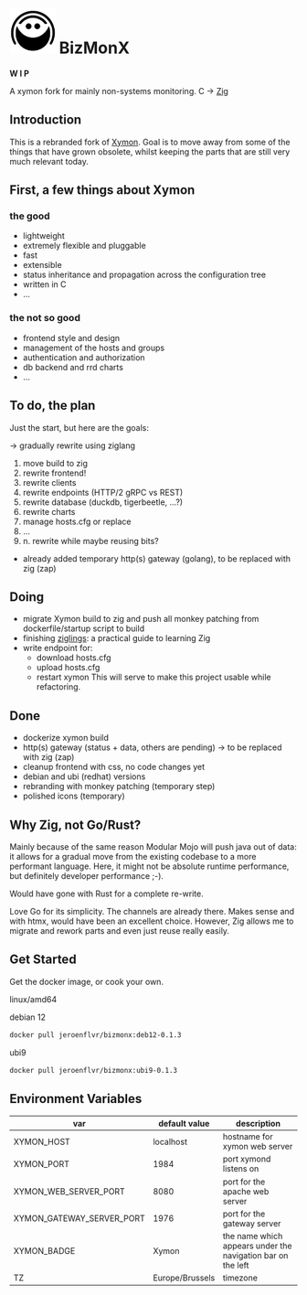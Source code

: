  # <img src="profile/logo.png" height="80" width="80"> BizMonX

**W I P**

A xymon fork for mainly non-systems monitoring. C -> [Zig](https://ziglang.org)

## Introduction

This is a rebranded fork of [Xymon](https://xymon.sourceforge.io/). Goal is to move away from some of the things that have grown obsolete, whilst
keeping the parts that are still very much relevant today.


## First, a few things about Xymon
### the good

- lightweight
- extremely flexible and pluggable
- fast
- extensible
- status inheritance and propagation across the configuration tree
- written in C
- ...

### the not so good
- frontend style and design
- management of the hosts and groups
- authentication and authorization
- db backend and rrd charts
- ...

## To do, the plan

Just the start, but here are the goals:

-> gradually rewrite using ziglang

1. move build to zig
2. rewrite frontend! 
3. rewrite clients
4. rewrite endpoints (HTTP/2 gRPC vs REST)
5. rewrite database (duckdb, tigerbeetle, ...?)
6. rewrite charts
7. manage hosts.cfg or replace
8. ...
9. n. rewrite while maybe reusing bits?


+ already added temporary http(s) gateway (golang), to be replaced with zig (zap)

## Doing
- migrate Xymon build to zig and push all monkey patching from dockerfile/startup script to build
- finishing [ziglings](https://ziglings.org/): a practical guide to learning Zig
- write endpoint for: 
    - download hosts.cfg
    - upload hosts.cfg
    - restart xymon
 This will serve to make this project usable while refactoring.

## Done
- dockerize xymon build
- http(s) gateway (status + data, others are pending) -> to be replaced with zig (zap)
- cleanup frontend with css, no code changes yet
- debian and ubi (redhat) versions
- rebranding with monkey patching (temporary step)
- polished icons (temporary)


## Why Zig, not Go/Rust?
Mainly because of the same reason Modular Mojo will push java out of data: it allows for a gradual 
move from the existing codebase to a more performant language. Here, it might not be absolute runtime performance,
but definitely developer performance ;-).


Would have gone with Rust for a complete re-write.

Love Go for its simplicity.  The channels are already there.  Makes sense and with htmx, would have been 
an excellent choice.  However, Zig allows me to migrate and rework parts and even just reuse really easily.

## Get Started
Get the docker image, or cook your own.

linux/amd64

debian 12
```bash 
docker pull jeroenflvr/bizmonx:deb12-0.1.3
```

ubi9
```bash 
docker pull jeroenflvr/bizmonx:ubi9-0.1.3
```

## Environment Variables
| var | default value | description |
| --- | ------------- | ----------- |
| XYMON_HOST | localhost | hostname for xymon web server |
| XYMON_PORT | 1984 | port xymond listens on |
| XYMON_WEB_SERVER_PORT | 8080 | port for the apache web server |
| XYMON_GATEWAY_SERVER_PORT | 1976 | port for the gateway server |
| XYMON_BADGE | Xymon | the name which appears under the navigation bar on the left |
| TZ | Europe/Brussels | timezone |
